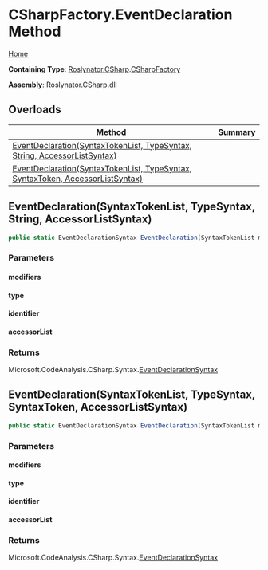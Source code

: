 <a name="_Top"></a>

# CSharpFactory\.EventDeclaration Method

[Home](../../../../README.md#_Top)

**Containing Type**: [Roslynator.CSharp](../../README.md#_Top)\.[CSharpFactory](../README.md#_Top)

**Assembly**: Roslynator\.CSharp\.dll

## Overloads

| Method | Summary |
| ------ | ------- |
| [EventDeclaration(SyntaxTokenList, TypeSyntax, String, AccessorListSyntax)](#Roslynator_CSharp_CSharpFactory_EventDeclaration_Microsoft_CodeAnalysis_SyntaxTokenList_Microsoft_CodeAnalysis_CSharp_Syntax_TypeSyntax_System_String_Microsoft_CodeAnalysis_CSharp_Syntax_AccessorListSyntax_) | |
| [EventDeclaration(SyntaxTokenList, TypeSyntax, SyntaxToken, AccessorListSyntax)](#Roslynator_CSharp_CSharpFactory_EventDeclaration_Microsoft_CodeAnalysis_SyntaxTokenList_Microsoft_CodeAnalysis_CSharp_Syntax_TypeSyntax_Microsoft_CodeAnalysis_SyntaxToken_Microsoft_CodeAnalysis_CSharp_Syntax_AccessorListSyntax_) | |

## EventDeclaration\(SyntaxTokenList, TypeSyntax, String, AccessorListSyntax\) <a name="Roslynator_CSharp_CSharpFactory_EventDeclaration_Microsoft_CodeAnalysis_SyntaxTokenList_Microsoft_CodeAnalysis_CSharp_Syntax_TypeSyntax_System_String_Microsoft_CodeAnalysis_CSharp_Syntax_AccessorListSyntax_"></a>

```csharp
public static EventDeclarationSyntax EventDeclaration(SyntaxTokenList modifiers, TypeSyntax type, string identifier, AccessorListSyntax accessorList)
```

### Parameters

#### modifiers

#### type

#### identifier

#### accessorList

### Returns

Microsoft\.CodeAnalysis\.CSharp\.Syntax\.[EventDeclarationSyntax](https://docs.microsoft.com/en-us/dotnet/api/microsoft.codeanalysis.csharp.syntax.eventdeclarationsyntax)

## EventDeclaration\(SyntaxTokenList, TypeSyntax, SyntaxToken, AccessorListSyntax\) <a name="Roslynator_CSharp_CSharpFactory_EventDeclaration_Microsoft_CodeAnalysis_SyntaxTokenList_Microsoft_CodeAnalysis_CSharp_Syntax_TypeSyntax_Microsoft_CodeAnalysis_SyntaxToken_Microsoft_CodeAnalysis_CSharp_Syntax_AccessorListSyntax_"></a>

```csharp
public static EventDeclarationSyntax EventDeclaration(SyntaxTokenList modifiers, TypeSyntax type, SyntaxToken identifier, AccessorListSyntax accessorList)
```

### Parameters

#### modifiers

#### type

#### identifier

#### accessorList

### Returns

Microsoft\.CodeAnalysis\.CSharp\.Syntax\.[EventDeclarationSyntax](https://docs.microsoft.com/en-us/dotnet/api/microsoft.codeanalysis.csharp.syntax.eventdeclarationsyntax)

